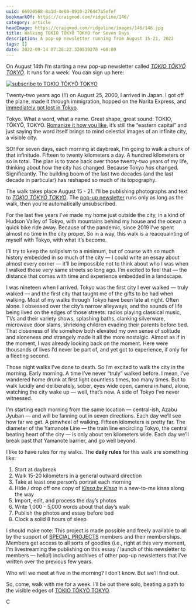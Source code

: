 ```yaml
---
uuid: 66920568-8a1d-4e60-8910-276447a5efef
bookmarkOf: https://craigmod.com/ridgeline/146/
category: article
headImage: https://craigmod.com/ridgeline/images/146/146.jpg
title: Walking TOKIO TŌKYŌ TOKYO for Seven Days
description: A pop-up newsletter running from August 15-21, 2022
tags: []
date: 2022-09-14 07:28:22.320539278 +00:00
---
```


On August 14th I’m starting a new pop-up newsletter called [_TOKIO TŌKYŌ TOKYO_](https://mailbot2000.craigmod.com/h/r/A543B6EC2DE2A92B2540EF23F30FEDED). It runs for a week. You can sign up here:

[![subscribe to TOKIO TŌKYŌ TOKYO](/ridgeline/images/146/ttt-sub.png)](https://mailbot2000.craigmod.com/h/r/A543B6EC2DE2A92B2540EF23F30FEDED)

Twenty-two years ago (!!) on August 25, 2000, I arrived in Japan. I got off the plane, made it through immigration, hopped on the Narita Express, and [immediately got lost in Tokyo](https://craigmod.com/essays/the_other/).

Tokyo. What a word, what a name. Great shape, great sound: TOKIO, TŌKYŌ, TOKYO. [Romanize it how you like](https://toyokeizai.net/articles/-/422453), it’s still the “eastern capital” and just saying the word itself brings to mind celestial images of an infinite city, a visible city.

SO! For seven days, each morning at daybreak, I’m going to walk a chunk of that infinitude. Fifteen to twenty kilometers a day. A hundred kilometers or so in total. The plan is to trace back over those twenty-two years of my life, thinking about how the city has changed. Because Tokyo _has_ changed. Significantly. The building boom of the last two decades (and the last decade in particular) has reshaped so much of its topography.

The walk takes place August 15 - 21. I’ll be publishing photographs and text to [_TOKIO TŌKYŌ TOKYO_](https://mailbot2000.craigmod.com/h/r/A543B6EC2DE2A92B2540EF23F30FEDED). The [pop-up newsletter](/essays/popup_newsletters/) runs only as long as the walk, then you’re automatically unsubscribed.

For the last five years I’ve made my home just outside the city, in a kind of Hudson Valley of Tokyo, with mountains behind my house and the ocean a quick bike ride away. Because of the pandemic, since 2019 I’ve spent almost no time in the city proper. So in a way, this walk is a reacquainting of myself with Tokyo, with what it’s become.

I’ll try to keep the solipsism to a minimum, but of course with so much history embedded in so much of the city — I could write an essay about almost every corner — it’ll be impossible not to think about who I was when I walked those very same streets so long ago. I’m excited to feel that — the distance that comes with time and experience embedded in a landscape.

I was nineteen when I arrived. Tokyo was the first city I ever walked — truly walked — and the first city that taught me of the gifts to be had when walking. Most of my walks through Tokyo have been late at night. Often alone. I obsessed over the city’s narrow alleyways, and the sounds of life being lived on the edges of those streets: radios playing classical music, TVs and their variety shows, splashing baths, clanking silverware, microwave door slams, shrieking children evading their parents before bed. That closeness of life somehow both elevated my own sense of solitude and aloneness _and_ strangely made it all the more nostalgic. Almost as if in the moment, I was already looking back on the moment. Here were thousands of lives I’d never be part of, and yet got to experience, if only for a fleeting second.

Those night walks I’ve done to death. So I’m excited to walk the city in the morning. Early morning. A time I’ve never “truly” walked before. I mean, I’ve wandered home drunk at first light countless times, too many times. But to walk lucidly and deliberately, sober, eyes wide open, camera in hand, alone, watching the city wake up — well, that’s new. A side of Tokyo I’ve never witnessed.

I’m starting each morning from the same location — central-ish, Azabu Jyuban — and will be fanning out in seven directions. Each day we’ll see how far we get. A pinwheel of walking. Fifteen kilometers is pretty far. The diameter of the Yamanote Line — the train line encircling Tokyo, the central beating heart of the city — is only about ten kilometers wide. Each day we’ll break past that Yamanote barrier, and go well beyond.

I like to have rules for my walks. The **daily rules** for this walk are something like:

1.  Start at daybreak
2.  Walk 15-20 kilometers in a general outward direction
3.  Take at least one person’s portrait each morning
4.  Hide / drop off one copy of [_Kissa by Kissa_](https://shop.specialprojects.jp/products/kissa-by-kissa-3rd-ed) in a new-to-me kissa along the way
5.  Import, edit, and process the day’s photos
6.  Write 1,000 - 5,000 words about that day’s walk
7.  Publish the photos and essay before bed
8.  Clock a solid 8 hours of sleep

I should make note: This project is made possible and freely available to all by the support of [SPECIAL PROJECTS](/membership/) members and their memberships. Members get access to all sorts of goodies (i.e., right at this very moment, I’m livestreaming the publishing on this essay / launch of this newsletter to members — hello!) including archives of other pop-up newsletters that I’ve written over the previous few years.

Who will we meet at five in the morning? I don’t know. But we’ll find out.

So, come, walk with me for a week. I’ll be out there solo, beating a path to the visible edges of [TOKIO TŌKYŌ TOKYO](https://mailbot2000.craigmod.com/h/r/A543B6EC2DE2A92B2540EF23F30FEDED).

C